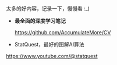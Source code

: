 太多的好内容，记录一下，慢慢看 :_)

-  **最全面的深度学习笔记**
  
    https://github.com/AccumulateMore/CV

-  StatQuest，最好的图解AI算法

  https://www.youtube.com/@statquest


  

